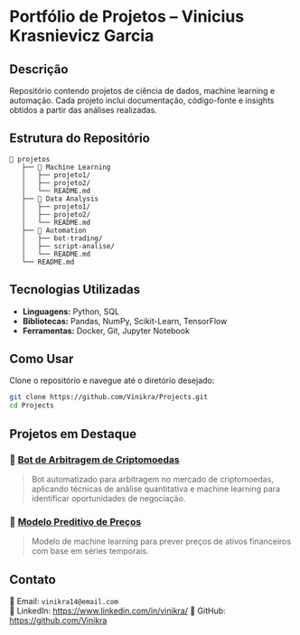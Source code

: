 # **Portfólio de Projetos – Vinicius Krasnievicz Garcia**

## **Descrição**
Repositório contendo projetos de ciência de dados, machine learning e automação. Cada projeto inclui documentação, código-fonte e insights obtidos a partir das análises realizadas.

## **Estrutura do Repositório**
```
📂 projetos
   ├── 📂 Machine Learning
   │   ├── projeto1/
   │   ├── projeto2/
   │   └── README.md
   ├── 📂 Data Analysis
   │   ├── projeto1/
   │   ├── projeto2/
   │   └── README.md
   ├── 📂 Automation
   │   ├── bot-trading/
   │   ├── script-analise/
   │   └── README.md
   └── README.md
```

## **Tecnologias Utilizadas**
- **Linguagens:** Python, SQL  
- **Bibliotecas:** Pandas, NumPy, Scikit-Learn, TensorFlow  
- **Ferramentas:** Docker, Git, Jupyter Notebook  

## **Como Usar**
Clone o repositório e navegue até o diretório desejado:
```bash
git clone https://github.com/Vinikra/Projects.git
cd Projects
```

## **Projetos em Destaque**
### 🔹 **[Bot de Arbitragem de Criptomoedas](projetos/automacao/bot-trading)**
> Bot automatizado para arbitragem no mercado de criptomoedas, aplicando técnicas de análise quantitativa e machine learning para identificar oportunidades de negociação.

### 🔹 **[Modelo Preditivo de Preços](projetos/machine-learning/projeto1)**
> Modelo de machine learning para prever preços de ativos financeiros com base em séries temporais.

## **Contato**
📧 Email: `vinikra14@email.com`  
🔗 LinkedIn: https://www.linkedin.com/in/vinikra/
🐙 GitHub: https://github.com/Vinikra

